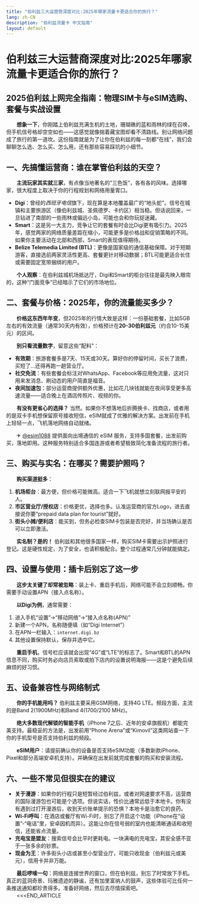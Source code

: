 ```yaml
---
title: "伯利兹三大运营商深度对比:2025年哪家流量卡更适合你的旅行？"
lang: zh-CN
description: "伯利兹流量卡 中文指南"
layout: default
---
```

# 伯利兹三大运营商深度对比:2025年哪家流量卡更适合你的旅行？

## 2025伯利兹上网完全指南：物理SIM卡与eSIM选购、套餐与实战设置

　　**想象一下**，你刚踏上伯利兹充满生机的土地，珊瑚礁的蓝和雨林的绿在召唤，但手机信号格却空空如也——这感觉就像揣着藏宝图却看不清路线。别让网络问题成了旅行的第一道坎。这份指南就是为了让你在伯利兹的每一刻都“在线”，我们会聊聊怎么选、怎么买、怎么用，还有那些容易踩坑的小细节。

## 一、先搞懂运营商：谁在掌管伯利兹的天空？

　　**主流玩家其实就三家**，有点像当地著名的“三色饭”，各有各的风味。选择哪家，很大程度上取决于你的行程规划和网络用量胃口。

*   **Digi**：曾经的*西班牙电信*旗下，现在算是本地覆盖最广的“地头蛇”。信号在城镇和主要旅游区（像伯利兹城、圣佩德罗、卡约区）相当稳。但话说回来，一旦钻进了南部的一些雨林或偏远小岛，可能也会和你玩捉迷藏。
*   **Smart**：这是另一大主力，竞争让它的套餐有时会比Digi更有吸引力。2025年，感觉两家的网络质量差距在缩小，可能更多是价格战和促销策略的不同。如果你主要活动在北部和西部，Smart的表现值得期待。
*   **Belize Telemedia Limited (BTL)**：更像是国家级的通信基础保障。对于短期游客，直接选前两家灵活性更高、套餐更针对移动数据；BTL可能更适合长住或需要固定宽带捆绑的用户。

　　**个人观察**：在伯利兹城机场抵达厅，Digi和Smart的柜台往往是最先映入眼帘的，这种“门面竞争”已经暗示了它们的市场地位。

## 二、套餐与价格：2025年，你的流量能买多少？

　　**价格这东西年年变**，但2025年的行情大致是这样：一份基础套餐，比如5GB左右的有效流量（通常30天内有效），价格预计在**20-30伯利兹元**（约合10-15美元）的区间。

　　**别只看流量数字**，留意这些“配料”：
*   **有效期**：旅游套餐多是7天、15天或30天。算好你的停留时间，买长了浪费，买短了…还得再跑一趟营业厅。
*   **社交免流**：有些套餐会标注对WhatsApp、Facebook等应用免流量，这对只用来发消息、刷动态的用户简直是福音。
*   **夜间加速包**：部分运营商提供额外优惠，比如花几块钱就能在夜间享受更多高速流量——适合晚上在酒店传照片、视频的你。

　　**有没有更省心的选择？** 当然。如果你不想落地后折腾换卡、找商店，或者用的是双卡手机想保留原号接收短信，eSIM就成了优雅的解决方案。出发前在手机上轻轻一点，飞机落地网络自动就绪。

　　✈ [@esim1088](https://t.me/s/esim1088) 提供面向出境通信的 eSIM 服务，支持多国套餐，出发前购买，落地即用。这种服务特别适合多国连游或者希望极致简化准备流程的旅行者。

## 三、购买与实名：在哪买？需要护照吗？

　　**购买渠道挺多**：
1.  **机场柜台**：最方便，但价格可能微高。适合一下飞机就想立刻联网报平安的人。
2.  **市区营业厅/授权店**：价格更优，选择也多。认准运营商的官方Logo，进去直接说你要“prepaid data plan for tourist”就好。
3.  **街头小摊/便利店**：能买到，但务必检查SIM卡包装是否完好，并当场确认是否可以立即激活。

　　**实名制？是的！** 伯利兹和其他很多国家一样，购买SIM卡需要出示护照进行登记。这是硬性规定，为了安全，也请积极配合。整个过程通常几分钟就能搞定。

## 四、设置与使用：插卡后别忘了这一步

　　**这步太关键了却常被忽略**：装上卡、重启手机后，网络可能不会立刻顺畅。你需要手动设置APN（接入点名称）。

　　**以Digi为例**，通常需要：
1.  进入手机“设置”->“移动网络”->“接入点名称(APN)”
2.  新建一个APN，名称随便填（如“Digi Internet”）
3.  在APN一栏输入：`internet.digi.bz`
4.  其他设置保持默认，保存并选中它。

　　**重启手机**，信号栏应该就会出现“4G”或“LTE”的标志了。Smart和BTL的APN信息不同，购买时务必向店员索取或拍下店内的设置说明海报——这是个避免后续麻烦的好习惯。

## 五、设备兼容性与网络制式

　　**你的手机能用吗？** 伯利兹主要采用GSM网络，支持4G LTE。频段方面，主流的是Band 2(1900MHz)和Band 4(1700/2100 MHz)。

　　**绝大多数现代解锁的智能手机**（iPhone 7之后、近年的安卓旗舰机）都能完美支持。最稳妥的方法是，出发前用“Phone Arena”或“Kimovil”这类网站查一下你的手机型号是否支持伯利兹的频段。

　　**eSIM用户**：请提前确认你的设备是否支持eSIM功能（多数新款iPhone、Pixel和部分高端安卓机支持）。并确保在出发前就完成套餐的购买和安装流程。

## 六、一些不常见但很实在的建议

*   **关于漫游**：如果你的行程只是短暂经过伯利兹，或者对网速要求不高，运营商的国际漫游包也可能是个选项。但说实话，性价比通常远低于本地卡。你有没有遇到过打开漫游后，收到天价账单提示的恐惧？本地卡是治愈它的良药。
*   **Wi-Fi呼叫**：在酒店或餐厅有Wi-Fi时，别忘了开启这个功能（iPhone在“设置”-“电话”里，安卓因机而异）。这能让你在信号弱的室内也能清晰通话和收短信，还能省点流量。
*   **充电宝是盟友**：搜索信号会比平时更耗电。一块满电的充电宝，其安全感不亚于一张多余的钞票。
*   **现金为王**：许多街头小店或甚至小型营业厅，可能只收现金（伯利兹元或美元），信用卡并非万能。

　　**最后啰嗦一句**：网络是连接世界的窗口，但在伯利兹，别忘了时常放下手机。真正的蓝洞奇景、玛雅遗迹的静谧，还有加里富纳人的鼓声，这些体验可比任何一条推送通知都珍贵得多。准备好网络，然后去尽情探索吧。
　　<<<END_ARTICLE